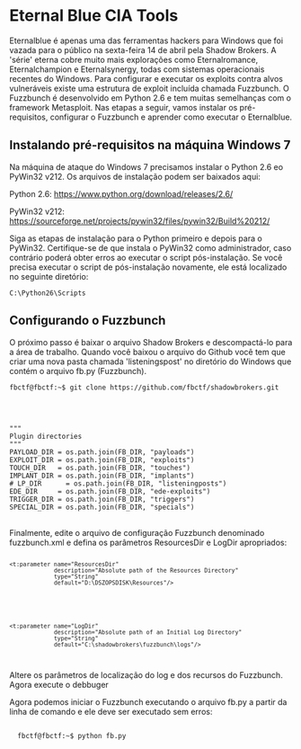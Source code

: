 # Eternal Blue CIA Tools
Eternalblue é apenas uma das ferramentas hackers para Windows que foi vazada para o público na sexta-feira 14 de abril pela Shadow Brokers. A 'série' eterna cobre muito mais explorações como Eternalromance, Eternalchampion e Eternalsynergy, todas com sistemas operacionais recentes do Windows. Para configurar e executar os exploits contra alvos vulneráveis existe uma estrutura de exploit incluída chamada Fuzzbunch. O Fuzzbunch é desenvolvido em Python 2.6 e tem muitas semelhanças com o framework Metasploit. Nas etapas a seguir, vamos instalar os pré-requisitos, configurar o Fuzzbunch e aprender como executar o Eternalblue.

## Instalando pré-requisitos na máquina Windows 7

Na máquina de ataque do Windows 7 precisamos instalar o Python 2.6 eo PyWin32 v212. Os arquivos de instalação podem ser baixados aqui:

Python 2.6: https://www.python.org/download/releases/2.6/

PyWin32 v212: https://sourceforge.net/projects/pywin32/files/pywin32/Build%20212/

Siga as etapas de instalação para o Python primeiro e depois para o PyWin32. Certifique-se de que instala o PyWin32 como administrador, caso contrário poderá obter erros ao executar o script pós-instalação. Se você precisa executar o script de pós-instalação novamente, ele está localizado no seguinte diretório:

<pre>
<code>C:\Python26\Scripts</code>
</pre>

## Configurando o Fuzzbunch

O próximo passo é baixar o arquivo Shadow Brokers e descompactá-lo para a área de trabalho. Quando você baixou o arquivo do Github você tem que criar uma nova pasta chamada 'listeningspost' no diretório do Windows que contém o arquivo fb.py (Fuzzbunch).
<pre>
<code>fbctf@fbctf:~$ git clone https://github.com/fbctf/shadowbrokers.git</code>
</pre>
<br>
<pre>
<code>
"""
Plugin directories
"""
PAYLOAD_DIR = os.path.join(FB_DIR, "payloads")
EXPLOIT_DIR = os.path.join(FB_DIR, "exploits")
TOUCH_DIR   = os.path.join(FB_DIR, "touches")
IMPLANT_DIR = os.path.join(FB_DIR, "implants")
# LP_DIR      = os.path.join(FB_DIR, "listeningposts")
EDE_DIR     = os.path.join(FB_DIR, "ede-exploits")
TRIGGER_DIR = os.path.join(FB_DIR, "triggers")
SPECIAL_DIR = os.path.join(FB_DIR, "specials")
</code>
</pre>
Finalmente, edite o arquivo de configuração Fuzzbunch denominado fuzzbunch.xml e defina os parâmetros ResourcesDir e LogDir apropriados:
<code>

    <t:parameter name="ResourcesDir"
                 description="Absolute path of the Resources Directory"
                 type="String"
                 default="D:\DSZOPSDISK\Resources"/>

</code>
<code>

    <t:parameter name="LogDir"
                 description="Absolute path of an Initial Log Directory"
                 type="String"
                 default="C:\shadowbrokers\fuzzbunch\logs"/>
</code>

Altere os parâmetros de localização do log e dos recursos do Fuzzbunch.
Agora execute o debbuger
<code>
</code>

Agora podemos iniciar o Fuzzbunch executando o arquivo fb.py a partir da linha de comando e ele deve ser executado sem erros:
<pre>
<code>
  fbctf@fbctf:~$ python fb.py
</code>
</pre>
